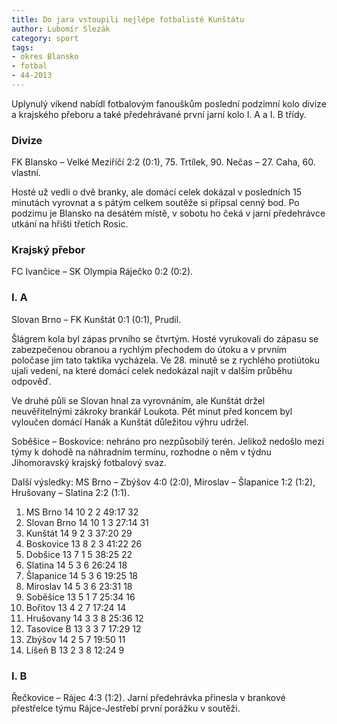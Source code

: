 ```yaml
---
title: Do jara vstoupili nejlépe fotbalisté Kunštátu
author: Lubomír Slezák
category: sport
tags:
- okres Blansko
- fotbal
- 44-2013
---
```


Uplynulý víkend nabídl fotbalovým fanouškům poslední podzimní kolo divize a krajského přeboru a také předehrávané první jarní kolo I. A a I. B třídy.

### Divize

FK Blansko – Velké Meziříčí 2:2 (0:1), 75. Trtílek, 90. Nečas – 27. Caha, 60. vlastní.

Hosté už vedli o dvě branky, ale domácí celek dokázal v posledních 15 minutách vyrovnat a s pátým celkem soutěže si připsal cenný bod. Po podzimu je Blansko na desátém místě, v sobotu ho čeká v jarní předehrávce utkání na hřišti třetích Rosic. 
### Krajský přebor

FC Ivančice – SK Olympia Ráječko 0:2 (0:2). 

### I. A

Slovan Brno – FK Kunštát 0:1 (0:1), Prudil. 

Šlágrem kola byl zápas prvního se čtvrtým. Hosté vyrukovali do zápasu se zabezpečenou obranou a rychlým přechodem do útoku a v prvním poločase jim tato taktika vycházela. Ve 28. minutě se z rychlého protiútoku ujali vedení, na které domácí celek nedokázal najít v dalším průběhu odpověď.

Ve druhé půli se Slovan hnal za vyrovnáním, ale Kunštát držel neuvěřitelnými zákroky brankář Loukota. Pět minut před koncem byl vyloučen domácí Hanák a Kunštát důležitou výhru udržel. 

Soběšice – Boskovice: nehráno pro nezpůsobilý terén. Jelikož nedošlo mezi týmy k dohodě na náhradním termínu, rozhodne o něm v týdnu Jihomoravský krajský fotbalový svaz.

Další výsledky: MS Brno – Zbýšov 4:0 (2:0), Miroslav – Šlapanice 1:2 (1:2), Hrušovany – Slatina 2:2 (1:1). 

1. MS Brno 14 10 2 2 49:17 32 
2. Slovan Brno 14 10 1 3 27:14 31 
3. Kunštát 14 9 2 3 37:20 29 
4. Boskovice 13 8 2 3 41:22 26 
5. Dobšice 13 7 1 5 38:25 22 
6. Slatina 14 5 3 6 26:24 18 
7. Šlapanice 14 5 3 6 19:25 18 
8. Miroslav 14 5 3 6 23:31 18 
9. Soběšice 13 5 1 7 25:34 16 
10. Bořitov 13 4 2 7 17:24 14 
11. Hrušovany 14 3 3 8 25:36 12 
12. Tasovice B 13 3 3 7 17:29 12 
13. Zbýšov 14 2 5 7 19:50 11 
14. Líšeň B 13 2 3 8 12:24 9 

### I. B

Řečkovice – Rájec 4:3 (1:2). Jarní předehrávka přinesla v brankové přestřelce týmu Rájce-Jestřebí první porážku v soutěži.